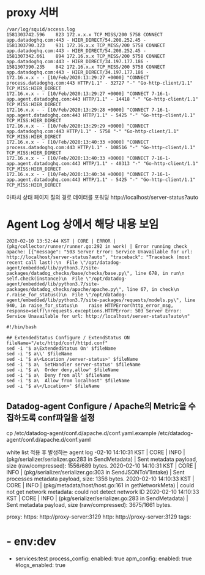 # proxy 서버

```
/var/log/squid/access.log
1581303742.596    823 172.x.x.x TCP_MISS/200 5758 CONNECT app.datadoghq.com:443 - HIER_DIRECT/54.208.252.45 -
1581303790.323    931 172.16.x.x TCP_MISS/200 5758 CONNECT app.datadoghq.com:443 - HIER_DIRECT/54.208.252.45 -
1581307342.661    894 172.16.x.x TCP_MISS/200 5758 CONNECT app.datadoghq.com:443 - HIER_DIRECT/34.197.177.186 -
1581307390.235    842 172.16.x.x TCP_MISS/200 5758 CONNECT app.datadoghq.com:443 - HIER_DIRECT/34.197.177.186 -
172.16.x.x - - [10/Feb/2020:13:29:27 +0000] "CONNECT process.datadoghq.com:443 HTTP/1.1" - 32727 "-" "Go-http-client/1.1" TCP_MISS:HIER_DIRECT
172.16.x.x - - [10/Feb/2020:13:29:27 +0000] "CONNECT 7-16-1-app.agent.datadoghq.com:443 HTTP/1.1" - 14418 "-" "Go-http-client/1.1" TCP_MISS:HIER_DIRECT
172.16.x.x - - [10/Feb/2020:13:29:28 +0000] "CONNECT 7-16-1-app.agent.datadoghq.com:443 HTTP/1.1" - 5425 "-" "Go-http-client/1.1" TCP_MISS:HIER_DIRECT
172.16.x.x - - [10/Feb/2020:13:29:29 +0000] "CONNECT app.datadoghq.com:443 HTTP/1.1" - 5758 "-" "Go-http-client/1.1" TCP_MISS:HIER_DIRECT
172.16.x.x - - [10/Feb/2020:13:40:33 +0000] "CONNECT process.datadoghq.com:443 HTTP/1.1" - 108516 "-" "Go-http-client/1.1" TCP_MISS:HIER_DIRECT
172.16.x.x - - [10/Feb/2020:13:40:33 +0000] "CONNECT 7-16-1-app.agent.datadoghq.com:443 HTTP/1.1" - 40313 "-" "Go-http-client/1.1" TCP_MISS:HIER_DIRECT
172.16.x.x - - [10/Feb/2020:13:40:34 +0000] "CONNECT 7-16-1-app.agent.datadoghq.com:443 HTTP/1.1" - 5425 "-" "Go-http-client/1.1" TCP_MISS:HIER_DIRECT
```


아파치 상태 페이지 질의 경로
데이터를 포워딩 
http://localhost/server-status?auto

# Agent Log 상에서 해당 내용 보임
```
2020-02-10 13:52:44 KST | CORE | ERROR | (pkg/collector/runner/runner.go:292 in work) | Error running check apache: [{"message": "503 Server Error: Service Unavailable for url: http://localhost/server-status?auto", "traceback": "Traceback (most recent call last):\n  File \"/opt/datadog-agent/embedded/lib/python3.7/site-packages/datadog_checks/base/checks/base.py\", line 678, in run\n    self.check(instance)\n  File \"/opt/datadog-agent/embedded/lib/python3.7/site-packages/datadog_checks/apache/apache.py\", line 67, in check\n    r.raise_for_status()\n  File \"/opt/datadog-agent/embedded/lib/python3.7/site-packages/requests/models.py\", line 940, in raise_for_status\n    raise HTTPError(http_error_msg, response=self)\nrequests.exceptions.HTTPError: 503 Server Error: Service Unavailable for url: http://localhost/server-status?auto\n"
```

```
#!/bin/bash 

## ExtendedStatus Configure / ExtendStatus ON 
fileName="/etc/httpd/conf/httpd.conf" 
sed -i '$ a\ExtendedStatus On' $fileName 
sed -i '$ a\\' $fileName 
sed -i '$ a\<Location /server-status>' $fileName 
sed -i '$ a\  SetHandler server-status' $fileName 
sed -i '$ a\  Order deny,allow' $fileName 
sed -i '$ a\  Deny from all' $fileName 
sed -i '$ a\  Allow from localhost' $fileName 
sed -i '$ a\</Location>' $fileName 
```

## Datadog-agent Configure / Apache의 Metric을 수집하도록 conf파일을 설정 
cp /etc/datadog-agent/conf.d/apache.d/conf.yaml.example /etc/datadog-agent/conf.d/apache.d/conf.yaml 



white list 적용 후 발생하는 agent log
-02-10 14:10:31 KST | CORE | INFO | (pkg/serializer/serializer.go:283 in SendMetadata) | Sent metadata payload, size (raw/compressed): 1556/689 bytes.
2020-02-10 14:10:31 KST | CORE | INFO | (pkg/serializer/serializer.go:303 in SendJSONToV1Intake) | Sent processes metadata payload, size: 1356 bytes.
2020-02-10 14:10:33 KST | CORE | INFO | (pkg/metadata/host/host.go:161 in getNetworkMeta) | could not get network metadata: could not detect network ID
2020-02-10 14:10:33 KST | CORE | INFO | (pkg/serializer/serializer.go:283 in SendMetadata) | Sent metadata payload, size (raw/compressed): 3675/1661 bytes.




proxy:
  https: http://proxy-server:3129
  http: http://proxy-server:3129
tags:
#  - env:dev
  - services:test
process_config:
  enabled: true
apm_config:
  enabled: true
#logs_enabled: true
